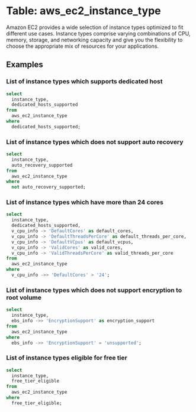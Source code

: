 # Table: aws_ec2_instance_type

Amazon EC2 provides a wide selection of instance types optimized to fit different use cases. Instance types comprise varying combinations of CPU, memory, storage, and networking capacity and give you the flexibility to choose the appropriate mix of resources for your applications.

## Examples

### List of instance types which supports dedicated host

```sql
select
  instance_type,
  dedicated_hosts_supported
from
  aws_ec2_instance_type
where
  dedicated_hosts_supported;
```


### List of instance types which does not support auto recovery

```sql
select
  instance_type,
  auto_recovery_supported
from
  aws_ec2_instance_type
where
  not auto_recovery_supported;
```


### List of instance types which have more than 24 cores

```sql
select
  instance_type,
  dedicated_hosts_supported,
  v_cpu_info -> 'DefaultCores' as default_cores,
  v_cpu_info -> 'DefaultThreadsPerCore' as default_threads_per_core,
  v_cpu_info -> 'DefaultVCpus' as default_vcpus,
  v_cpu_info -> 'ValidCores' as valid_cores,
  v_cpu_info -> 'ValidThreadsPerCore' as valid_threads_per_core
from
  aws_ec2_instance_type
where
  v_cpu_info ->> 'DefaultCores' > '24';
```


### List of instance types which does not support encryption to root volume

```sql
select
  instance_type,
  ebs_info ->> 'EncryptionSupport' as encryption_support
from
  aws_ec2_instance_type
where
  ebs_info ->> 'EncryptionSupport' = 'unsupported';
```


### List of instance types eligible for free tier

```sql
select
  instance_type,
  free_tier_eligible
from
  aws_ec2_instance_type
where
  free_tier_eligible;
```